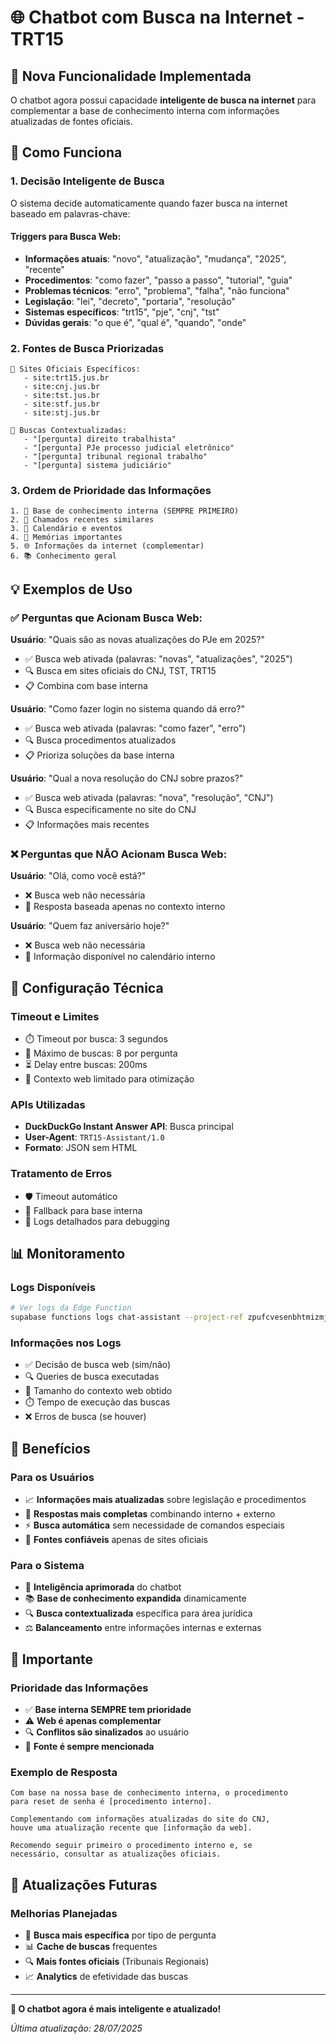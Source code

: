 # 🌐 Chatbot com Busca na Internet - TRT15

## 🚀 Nova Funcionalidade Implementada

O chatbot agora possui capacidade **inteligente de busca na internet** para complementar a base de conhecimento interna com informações atualizadas de fontes oficiais.

## 🧠 Como Funciona

### 1. **Decisão Inteligente de Busca**
O sistema decide automaticamente quando fazer busca na internet baseado em palavras-chave:

#### Triggers para Busca Web:
- **Informações atuais**: "novo", "atualização", "mudança", "2025", "recente"
- **Procedimentos**: "como fazer", "passo a passo", "tutorial", "guia"
- **Problemas técnicos**: "erro", "problema", "falha", "não funciona"
- **Legislação**: "lei", "decreto", "portaria", "resolução"
- **Sistemas específicos**: "trt15", "pje", "cnj", "tst"
- **Dúvidas gerais**: "o que é", "qual é", "quando", "onde"

### 2. **Fontes de Busca Priorizadas**
```
🥇 Sites Oficiais Específicos:
   - site:trt15.jus.br
   - site:cnj.jus.br
   - site:tst.jus.br
   - site:stf.jus.br
   - site:stj.jus.br

🥈 Buscas Contextualizadas:
   - "[pergunta] direito trabalhista"
   - "[pergunta] PJe processo judicial eletrônico"
   - "[pergunta] tribunal regional trabalho"
   - "[pergunta] sistema judiciário"
```

### 3. **Ordem de Prioridade das Informações**
```
1. 🥇 Base de conhecimento interna (SEMPRE PRIMEIRO)
2. 🥈 Chamados recentes similares
3. 🥉 Calendário e eventos
4. 🏅 Memórias importantes
5. 🌐 Informações da internet (complementar)
6. 📚 Conhecimento geral
```

## 💡 Exemplos de Uso

### ✅ **Perguntas que Acionam Busca Web:**

**Usuário**: "Quais são as novas atualizações do PJe em 2025?"
- ✅ Busca web ativada (palavras: "novas", "atualizações", "2025")
- 🔍 Busca em sites oficiais do CNJ, TST, TRT15
- 📋 Combina com base interna

**Usuário**: "Como fazer login no sistema quando dá erro?"
- ✅ Busca web ativada (palavras: "como fazer", "erro")
- 🔍 Busca procedimentos atualizados
- 📋 Prioriza soluções da base interna

**Usuário**: "Qual a nova resolução do CNJ sobre prazos?"
- ✅ Busca web ativada (palavras: "nova", "resolução", "CNJ")
- 🔍 Busca especificamente no site do CNJ
- 📋 Informações mais recentes

### ❌ **Perguntas que NÃO Acionam Busca Web:**

**Usuário**: "Olá, como você está?"
- ❌ Busca web não necessária
- 💬 Resposta baseada apenas no contexto interno

**Usuário**: "Quem faz aniversário hoje?"
- ❌ Busca web não necessária
- 📅 Informação disponível no calendário interno

## 🔧 Configuração Técnica

### **Timeout e Limites**
- ⏱️ Timeout por busca: 3 segundos
- 🔢 Máximo de buscas: 8 por pergunta
- ⏳ Delay entre buscas: 200ms
- 📏 Contexto web limitado para otimização

### **APIs Utilizadas**
- **DuckDuckGo Instant Answer API**: Busca principal
- **User-Agent**: `TRT15-Assistant/1.0`
- **Formato**: JSON sem HTML

### **Tratamento de Erros**
- 🛡️ Timeout automático
- 🔄 Fallback para base interna
- 📝 Logs detalhados para debugging

## 📊 Monitoramento

### **Logs Disponíveis**
```bash
# Ver logs da Edge Function
supabase functions logs chat-assistant --project-ref zpufcvesenbhtmizmjiz
```

### **Informações nos Logs**
- ✅ Decisão de busca web (sim/não)
- 🔍 Queries de busca executadas
- 📏 Tamanho do contexto web obtido
- ⏱️ Tempo de execução das buscas
- ❌ Erros de busca (se houver)

## 🎯 Benefícios

### **Para os Usuários**
- 📈 **Informações mais atualizadas** sobre legislação e procedimentos
- 🔄 **Respostas mais completas** combinando interno + externo
- ⚡ **Busca automática** sem necessidade de comandos especiais
- 🎯 **Fontes confiáveis** apenas de sites oficiais

### **Para o Sistema**
- 🧠 **Inteligência aprimorada** do chatbot
- 📚 **Base de conhecimento expandida** dinamicamente
- 🔍 **Busca contextualizada** específica para área jurídica
- ⚖️ **Balanceamento** entre informações internas e externas

## 🚨 Importante

### **Prioridade das Informações**
- ✅ **Base interna SEMPRE tem prioridade**
- ⚠️ **Web é apenas complementar**
- 🔍 **Conflitos são sinalizados** ao usuário
- 📝 **Fonte é sempre mencionada**

### **Exemplo de Resposta**
```
Com base na nossa base de conhecimento interna, o procedimento 
para reset de senha é [procedimento interno].

Complementando com informações atualizadas do site do CNJ, 
houve uma atualização recente que [informação da web].

Recomendo seguir primeiro o procedimento interno e, se 
necessário, consultar as atualizações oficiais.
```

## 🔄 Atualizações Futuras

### **Melhorias Planejadas**
- 🎯 **Busca mais específica** por tipo de pergunta
- 📊 **Cache de buscas** frequentes
- 🔍 **Mais fontes oficiais** (Tribunais Regionais)
- 📈 **Analytics** de efetividade das buscas

---

**🎉 O chatbot agora é mais inteligente e atualizado!**

*Última atualização: 28/07/2025*